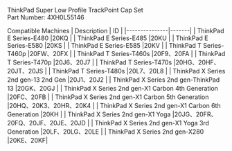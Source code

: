 ThinkPad Super Low Profile TrackPoint Cap Set  
Part Number: 4XH0L55146  

Compatible Machines
|   Description |   ID  |
|---------------|-------|
| ThinkPad E Series-E480	|20KQ |
| ThinkPad E Series-E485	|20KU |
| ThinkPad E Series-E580	|20KS |
| ThinkPad E Series-E585	|20KV |
| ThinkPad T Series-T460p	|20FW、20FX	|
| ThinkPad T Series-T460s	|20F9、20FA	|
| ThinkPad T Series-T470p	|20J6、20J7	|
| ThinkPad T Series-T470s	|20HG、20HF、20JT、20JS	|
| ThinkPad T Series-T480s	|20L7、20L8 |
| ThinkPad X Series 2nd gen-13 2nd Gen	|20J1、20J2	|
| ThinkPad X Series 2nd gen-ThinkPad 13	|20GK、20GJ	|
| ThinkPad X Series 2nd gen-X1 Carbon 4th Generation	|20FC、20FB	|
| ThinkPad X Series 2nd gen-X1 Carbon 5th Generation	|20HQ、20K3、20HR、20K4	|
| ThinkPad X Series 2nd gen-X1 Carbon 6th Generation	|20KH |
| ThinkPad X Series 2nd gen-X1 Yoga	|20JG、20FR、20FQ、20JF、20JE、20JD |
| ThinkPad X Series 2nd gen-X1 Yoga 3rd Generation	|20LF、20LG、20LE |
| ThinkPad X Series 2nd gen-X280	|20KE、20KF|